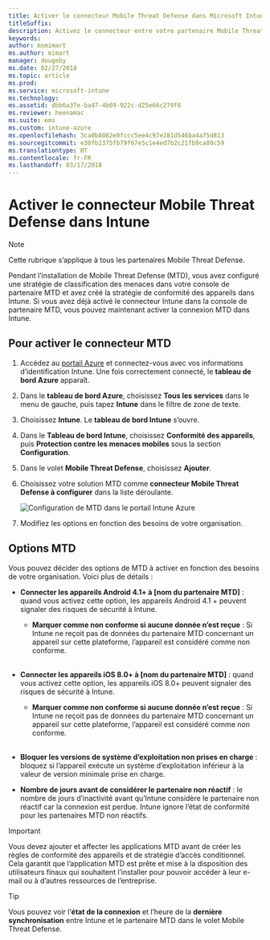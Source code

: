 ```yaml
---
title: Activer le connecteur Mobile Threat Defense dans Microsoft Intune
titleSuffix: 
description: Activez le connecteur entre votre partenaire Mobile Threat Defense (MTD) et Microsoft Intune.
keywords: 
author: msmimart
ms.author: mimart
manager: dougeby
ms.date: 02/27/2018
ms.topic: article
ms.prod: 
ms.service: microsoft-intune
ms.technology: 
ms.assetid: dbb6a37e-ba47-4b69-922c-d25e66c279f6
ms.reviewer: heenamac
ms.suite: ems
ms.custom: intune-azure
ms.openlocfilehash: 3ca0b8082e0fccc5ee4c97e281d546ba4a75d813
ms.sourcegitcommit: e30fb2375fb79f67e5c1e4ed7b2c21fb9ca80c59
ms.translationtype: HT
ms.contentlocale: fr-FR
ms.lasthandoff: 03/17/2018
---
```

# <a name="enable-the-mobile-threat-defense-connector-in-intune"></a>Activer le connecteur Mobile Threat Defense dans Intune

> [!NOTE] 
> Cette rubrique s’applique à tous les partenaires Mobile Threat Defense.

Pendant l’installation de Mobile Threat Defense (MTD), vous avez configuré une stratégie de classification des menaces dans votre console de partenaire MTD et avez créé la stratégie de conformité des appareils dans Intune. Si vous avez déjà activé le connecteur Intune dans la console de partenaire MTD, vous pouvez maintenant activer la connexion MTD dans Intune.

## <a name="to-enable-the-mtd-connector"></a>Pour activer le connecteur MTD

1. Accédez au [portail Azure](https://portal.azure.com) et connectez-vous avec vos informations d’identification Intune. Une fois correctement connecté, le **tableau de bord Azure** apparaît.

2. Dans le **tableau de bord Azure**, choisissez **Tous les services** dans le menu de gauche, puis tapez **Intune** dans le filtre de zone de texte.

3. Choisissez **Intune**. Le **tableau de bord Intune** s’ouvre.

4. Dans le **Tableau de bord Intune**, choisissez **Conformité des appareils**, puis **Protection contre les menaces mobiles** sous la section **Configuration**.

5. Dans le volet **Mobile Threat Defense**, choisissez **Ajouter**.

6. Choisissez votre solution MTD comme **connecteur Mobile Threat Defense à configurer** dans la liste déroulante.

    ![Configuration de MTD dans le portail Intune Azure](./media/enable-mtd-connector-1.png)

7. Modifiez les options en fonction des besoins de votre organisation.

## <a name="mtd-toggle-options"></a>Options MTD

Vous pouvez décider des options de MTD à activer en fonction des besoins de votre organisation. Voici plus de détails :

- **Connecter les appareils Android 4.1+ à [nom du partenaire MTD]** : quand vous activez cette option, les appareils Android 4.1 + peuvent signaler des risques de sécurité à Intune.
    - **Marquer comme non conforme si aucune donnée n’est reçue** : Si Intune ne reçoit pas de données du partenaire MTD concernant un appareil sur cette plateforme, l’appareil est considéré comme non conforme.
<br></br>
- **Connecter les appareils iOS 8.0+ à [nom du partenaire MTD]** : quand vous activez cette option, les appareils iOS 8.0+ peuvent signaler des risques de sécurité à Intune.
    - **Marquer comme non conforme si aucune donnée n’est reçue** : Si Intune ne reçoit pas de données du partenaire MTD concernant un appareil sur cette plateforme, l’appareil est considéré comme non conforme.
<br></br>
- **Bloquer les versions de système d’exploitation non prises en charge** : bloquez si l’appareil exécute un système d’exploitation inférieur à la valeur de version minimale prise en charge.

- **Nombre de jours avant de considérer le partenaire non réactif** : le nombre de jours d’inactivité avant qu’Intune considère le partenaire non réactif car la connexion est perdue. Intune ignore l’état de conformité pour les partenaires MTD non réactifs.

> [!IMPORTANT] 
> Vous devez ajouter et affecter les applications MTD avant de créer les règles de conformité des appareils et de stratégie d’accès conditionnel. Cela garantit que l’application MTD est prête et mise à la disposition des utilisateurs finaux qui souhaitent l’installer pour pouvoir accéder à leur e-mail ou à d’autres ressources de l’entreprise.

> [!TIP]
> Vous pouvez voir l’**état de la connexion** et l’heure de la **dernière synchronisation** entre Intune et le partenaire MTD dans le volet Mobile Threat Defense.
